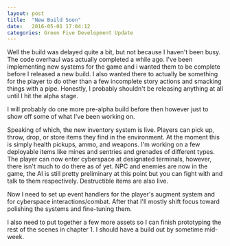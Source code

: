 ```yaml
---
layout: post
title:  "New Build Soon"
date:   2016-05-01 17:04:12
categories: Green Five Development Update
---
```


Well the build was delayed quite a bit, but not because I haven't been busy. The code overhaul was actually completed a while ago.
I've been implementing new systems for the game and i wanted them to be complete before I released a new build. I also wanted there
to actually be something for the player to do other than a few incomplete story actions and smacking things with a pipe. Honestly, I
probably shouldn't be releasing anything at all until I hit the alpha stage.

I will probably do one more pre-alpha build before then however just to show off some of what I've been working on.

Speaking of which, the new inventory system is live. Players can pick up, throw, drop, or store items they find in the environment.
At the moment this is simply health pickups, ammo, and weapons. I'm working on a few deployable items like mines and sentries and 
grenades of different types. The player can now enter cyberspace at designated terminals, however, there isn't much to do there as
of yet. NPC and enemies are now in the game, the AI is still pretty preliminary at this point but you can fight with and talk to 
them respectively. Destructible items are also live.

Now I need to set up event handlers for the player's augment system and for cyberspace interactions/combat. After that I'll mostly 
shift focus toward polishing the systems and fine-tuning them.

I also need to put together a few more assets so I can finish prototyping the rest of the scenes in chapter 1. I should have a build 
out by sometime mid-week.
